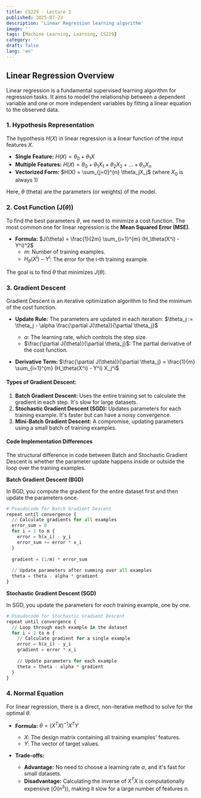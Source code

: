 ```yaml
---
title: CS229 - Lecture 2
published: 2025-07-23
description: 'Linear Regression learning algorithm'
image: ''
tags: [Machine Learning, Learning, CS229]
category: ''
draft: false 
lang: 'en'
---
```


## Linear Regression Overview

Linear regression is a fundamental supervised learning algorithm for regression tasks. It aims to model the relationship between a dependent variable and one or more independent variables by fitting a linear equation to the observed data.

### 1. Hypothesis Representation

The hypothesis $H(X)$ in linear regression is a linear function of the input features $X$.

-   **Single Feature:** $H(X) = \theta_0 + \theta_1X$
-   **Multiple Features:** $H(X) = \theta_0 + \theta_1X_1 + \theta_2X_2 + ... + \theta_nX_n$
-   **Vectorized Form:** $H(X) = \sum_{j=0}^{n} \theta_jX_j$ (where $X_0$ is always 1)

Here, $\theta$ (theta) are the parameters (or weights) of the model.

### 2. Cost Function (J($\theta$))

To find the best parameters $\theta$, we need to minimize a cost function. The most common one for linear regression is the **Mean Squared Error (MSE)**.

-   **Formula:** $J(\theta) = \frac{1}{2m} \sum_{i=1}^{m} (H_\theta(X^i) - Y^i)^2$
    -   $m$: Number of training examples.
    -   $H_\theta(X^i) - Y^i$: The error for the i-th training example.

The goal is to find $\theta$ that minimizes $J(\theta)$.

### 3. Gradient Descent

Gradient Descent is an iterative optimization algorithm to find the minimum of the cost function.

-   **Update Rule:** The parameters are updated in each iteration:
    $\theta_j := \theta_j - \alpha \frac{\partial J(\theta)}{\partial \theta_j}$
    -   $\alpha$: The learning rate, which controls the step size.
    -   $\frac{\partial J(\theta)}{\partial \theta_j}$: The partial derivative of the cost function.

-   **Derivative Term:** $\frac{\partial J(\theta)}{\partial \theta_j} = \frac{1}{m} \sum_{i=1}^{m} (H_\theta(X^i) - Y^i) X_j^i$

#### Types of Gradient Descent:

1.  **Batch Gradient Descent:** Uses the entire training set to calculate the gradient in each step. It's slow for large datasets.
2.  **Stochastic Gradient Descent (SGD):** Updates parameters for each training example. It's faster but can have a noisy convergence.
3.  **Mini-Batch Gradient Descent:** A compromise, updating parameters using a small batch of training examples.

#### Code Implementation Differences

The structural difference in code between Batch and Stochastic Gradient Descent is whether the parameter update happens inside or outside the loop over the training examples.

**Batch Gradient Descent (BGD)**

In BGD, you compute the gradient for the entire dataset first and then update the parameters once.

```python
# Pseudocode for Batch Gradient Descent
repeat until convergence {
  // Calculate gradients for all examples
  error_sum = 0
  for i = 1 to m {
    error = h(x_i) - y_i
    error_sum += error * x_i
  }
  
  gradient = (1/m) * error_sum
  
  // Update parameters after summing over all examples
  theta = theta - alpha * gradient
}
```

**Stochastic Gradient Descent (SGD)**

In SGD, you update the parameters for *each* training example, one by one.

```python
# Pseudocode for Stochastic Gradient Descent
repeat until convergence {
  // Loop through each example in the dataset
  for i = 1 to m {
    // Calculate gradient for a single example
    error = h(x_i) - y_i
    gradient = error * x_i
    
    // Update parameters for each example
    theta = theta - alpha * gradient
  }
}
```

### 4. Normal Equation

For linear regression, there is a direct, non-iterative method to solve for the optimal $\theta$.

-   **Formula:** $\theta = (X^TX)^{-1}X^TY$
    -   $X$: The design matrix containing all training examples' features.
    -   $Y$: The vector of target values.

-   **Trade-offs:**
    -   **Advantage:** No need to choose a learning rate $\alpha$, and it's fast for small datasets.
    -   **Disadvantage:** Calculating the inverse of $X^TX$ is computationally expensive ($O(n^3)$), making it slow for a large number of features $n$.
